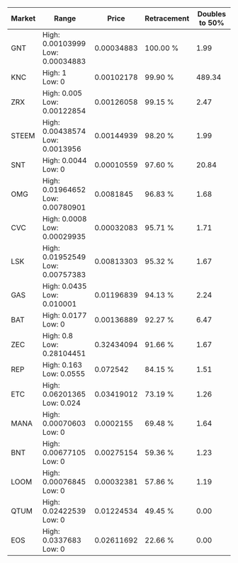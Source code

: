 | Market | Range | Price| Retracement | Doubles to 50% |
| --- | --- | --- | --- | --- |
| GNT | High: 0.00103999<br />Low: 0.00034883 | 0.00034883 | 100.00 % | 1.99 |
| KNC | High: 1<br />Low: 0 | 0.00102178 | 99.90 % | 489.34 |
| ZRX | High: 0.005<br />Low: 0.00122854 | 0.00126058 | 99.15 % | 2.47 |
| STEEM | High: 0.00438574<br />Low: 0.0013956 | 0.00144939 | 98.20 % | 1.99 |
| SNT | High: 0.0044<br />Low: 0 | 0.00010559 | 97.60 % | 20.84 |
| OMG | High: 0.01964652<br />Low: 0.00780901 | 0.0081845 | 96.83 % | 1.68 |
| CVC | High: 0.0008<br />Low: 0.00029935 | 0.00032083 | 95.71 % | 1.71 |
| LSK | High: 0.01952549<br />Low: 0.00757383 | 0.00813303 | 95.32 % | 1.67 |
| GAS | High: 0.0435<br />Low: 0.010001 | 0.01196839 | 94.13 % | 2.24 |
| BAT | High: 0.0177<br />Low: 0 | 0.00136889 | 92.27 % | 6.47 |
| ZEC | High: 0.8<br />Low: 0.28104451 | 0.32434094 | 91.66 % | 1.67 |
| REP | High: 0.163<br />Low: 0.0555 | 0.072542 | 84.15 % | 1.51 |
| ETC | High: 0.06201365<br />Low: 0.024 | 0.03419012 | 73.19 % | 1.26 |
| MANA | High: 0.00070603<br />Low: 0 | 0.0002155 | 69.48 % | 1.64 |
| BNT | High: 0.00677105<br />Low: 0 | 0.00275154 | 59.36 % | 1.23 |
| LOOM | High: 0.00076845<br />Low: 0 | 0.00032381 | 57.86 % | 1.19 |
| QTUM | High: 0.02422539<br />Low: 0 | 0.01224534 | 49.45 % | 0.00 |
| EOS | High: 0.0337683<br />Low: 0 | 0.02611692 | 22.66 % | 0.00 |
